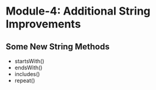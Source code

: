 # Module-4: Additional String Improvements

## Some New String Methods

- startsWith()
- endsWith()
- includes()
- repeat()
